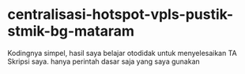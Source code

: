 # centralisasi-hotspot-vpls-pustik-stmik-bg-mataram
Kodingnya simpel, hasil saya belajar otodidak untuk menyelesaikan TA Skripsi saya. hanya perintah dasar saja yang saya gunakan
